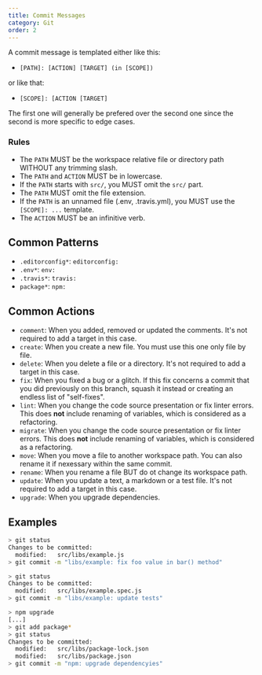 ```yaml
---
title: Commit Messages
category: Git
order: 2
---
```


A commit message is templated either like this:

- `[PATH]: [ACTION] [TARGET] (in [SCOPE])`

or like that:

- `[SCOPE]: [ACTION [TARGET]`

The first one will generally be prefered over the second one since the second is more specific to edge cases.

### Rules

- The `PATH` MUST be the workspace relative file or directory path WITHOUT any trimming slash.
- The `PATH` and `ACTION` MUST be in lowercase.
- If the `PATH` starts with `src/`, you MUST omit the `src/` part.
- The `PATH` MUST omit the file extension.
- If the `PATH` is an unnamed file (.env, .travis.yml), you MUST use the `[SCOPE]: ...` template.
- The `ACTION` MUST be an infinitive verb.

## Common Patterns

- `.editorconfig*`: `editorconfig: `
- `.env*`: `env: `
- `.travis*`: `travis: `
- `package*`: `npm: `

## Common Actions

- `comment`: When you added, removed or updated the comments. It's not required to add a target in this case.
- `create`: When you create a new file. You must use this one only file by file.
- `delete`: When you delete a file or a directory. It's not required to add a target in this case.
- `fix`: When you fixed a bug or a glitch. If this fix concerns a commit that you did previously on this branch, squash it instead or creating an endless list of "self-fixes".
- `lint`: When you change the code source presentation or fix linter errors. This does **not** include renaming of variables, which is considered as a refactoring.
- `migrate`: When you change the code source presentation or fix linter errors. This does **not** include renaming of variables, which is considered as a refactoring.
- `move`: When you move a file to another workspace path. You can also rename it if nexessary within the same commit.
- `rename`: When you rename a file BUT do ot change its workspace path.
- `update`: When you update a text, a markdown or a test file. It's not required to add a target in this case.
- `upgrade`: When you upgrade dependencies.

## Examples

```bash
> git status
Changes to be committed:
  modified:   src/libs/example.js
> git commit -m "libs/example: fix foo value in bar() method"
```

```bash
> git status
Changes to be committed:
  modified:   src/libs/example.spec.js
> git commit -m "libs/example: update tests"
```

```bash
> npm upgrade
[...]
> git add package*
> git status
Changes to be committed:
  modified:   src/libs/package-lock.json
  modified:   src/libs/package.json
> git commit -m "npm: upgrade dependencyies"
```
